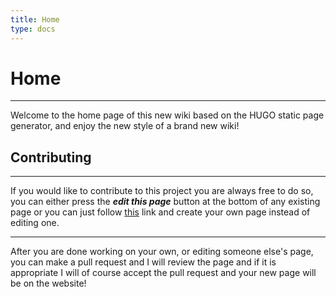 ```yaml
---
title: Home
type: docs
---
```

# Home

---

Welcome to the home page of this new wiki based on the HUGO static page generator, and enjoy the new style of a brand new wiki!

## Contributing

---

If you would like to contribute to this project you are always free to do so, you can either press the _**edit this page**_ button at the bottom of any existing page or you can just follow [this](https://github.com/Capybaric123/Danny-s-Wiki/tree/main) link and create your own page instead of editing one.

---

After you are done working on your own, or editing someone else's page, you can make a pull request and I will review the page and if it is appropriate I will of course accept the pull request and your new page will be on the website!
